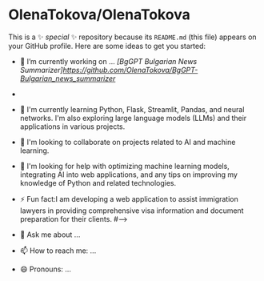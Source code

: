 # **OlenaTokova/OlenaTokova** 

This is a ✨ _special_ ✨ repository because its `README.md` (this file) appears on your GitHub profile.
Here are some ideas to get you started:
- 🔭 I’m currently working on ...
*[BgGPT Bulgarian News Summarizer]*https://github.com/OlenaTokova/BgGPT-Bulgarian_news_summarizer**
- 
- 🌱 I'm currently learning Python, Flask, Streamlit, Pandas, and neural networks. I'm also exploring large language models (LLMs) and their applications in various projects.
- 👯 I'm looking to collaborate on projects related to AI and machine learning. 
- 🤔 I'm looking for help with optimizing machine learning models, integrating AI into web applications, and any tips on improving my knowledge of Python and related technologies.
- ⚡ Fun fact:I am developing a web application to assist immigration lawyers in providing comprehensive visa information and document preparation for their clients.
#-->


- 💬 Ask me about ...
- 📫 How to reach me: ...
- 😄 Pronouns: ...
